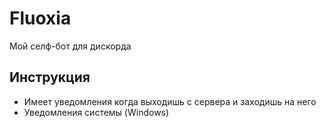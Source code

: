 # Fluoxia
Мой селф-бот для дискорда
## Инструкция
- Имеет уведомления когда выходишь с сервера и заходишь на него
- Уведомления системы (Windows)
